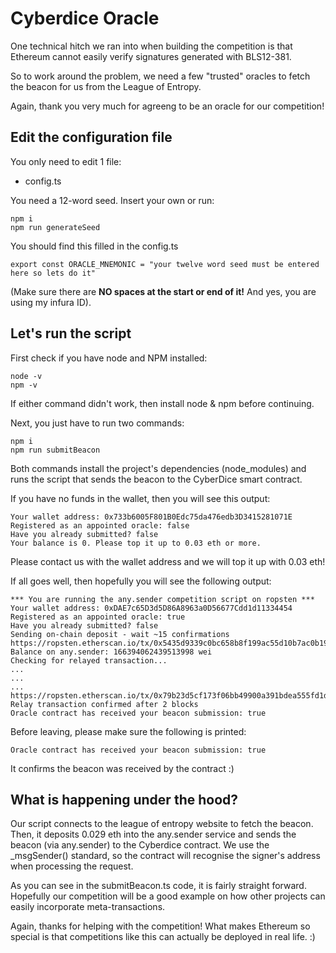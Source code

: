 # Cyberdice Oracle 

One technical hitch we ran into when building the competition is that Ethereum cannot easily verify signatures generated with BLS12-381. 

So to work around the problem, we need a few "trusted" oracles to fetch the beacon for us from the League of Entropy.

Again, thank you very much for agreeng to be an oracle for our competition! 

## Edit the configuration file

You only need to edit 1 file:
- config.ts

You need a 12-word seed. Insert your own or run:

``` 
npm i
npm run generateSeed
```

You should find this filled in the config.ts

```
export const ORACLE_MNEMONIC = "your twelve word seed must be entered here so lets do it"
```

(Make sure there are **NO spaces at the start or end of it!** And yes, you are using my infura ID). 

## Let's run the script 

First check if you have node and NPM installed:

```
node -v
npm -v
```

If either command didn't work, then install node & npm before continuing.

Next, you just have to run two commands:

```
npm i
npm run submitBeacon
```

Both commands install the project's dependencies (node_modules) and runs the script that sends the beacon to the CyberDice smart contract. 

If you have no funds in the wallet, then you will see this output:

```
Your wallet address: 0x733b6005F801B0Edc75da476edb3D3415281071E
Registered as an appointed oracle: false
Have you already submitted? false
Your balance is 0. Please top it up to 0.03 eth or more.
```

Please contact us with the wallet address and we will top it up with 0.03 eth! 

If all goes well, then hopefully you will see the following output: 

```
*** You are running the any.sender competition script on ropsten ***
Your wallet address: 0xDAE7c65D3d5D86A8963a0D56677Cdd1d11334454
Registered as an appointed oracle: true
Have you already submitted? false
Sending on-chain deposit - wait ~15 confirmations
https://ropsten.etherscan.io/tx/0x5435d9339c0bc658b8f199ac55d10b7ac0b1919a68d237dc5efe89c35d1cbc65
Balance on any.sender: 166394062439513998 wei
Checking for relayed transaction...
...
...
...
https://ropsten.etherscan.io/tx/0x79b23d5cf173f06bb49900a391bdea555fd1d278d7204c792c877b221336d0d1
Relay transaction confirmed after 2 blocks
Oracle contract has received your beacon submission: true
```

Before leaving, please make sure the following is printed:

```
Oracle contract has received your beacon submission: true
```

It confirms the beacon was received by the contract :)

## What is happening under the hood?

Our script connects to the league of entropy website to fetch the beacon. Then, it deposits 0.029 eth into the any.sender service and sends the beacon (via any.sender) to the Cyberdice contract. We use the \_msgSender() standard, so the contract will recognise the signer's address when processing the request. 

As you can see in the submitBeacon.ts code, it is fairly straight forward. Hopefully our competition will be a good example on how other projects can easily incorporate meta-transactions.

Again, thanks for helping with the competition! What makes Ethereum so special is that competitions like this can actually be deployed in real life. :) 
